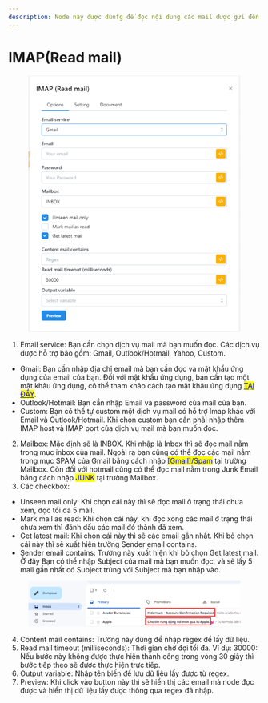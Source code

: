 ```yaml
---
description: Node này được dùnfg để đọc nội dung các mail được gửi đến mail của bạn.
---
```


# IMAP(Read mail)

<figure><img src="../../.gitbook/assets/image (10) (1).png" alt=""><figcaption></figcaption></figure>

1. Email service: Bạn cần chọn dịch vụ mail mà bạn muốn đọc. Các dịch vụ được hỗ trợ bảo gồm: Gmail, Outlook/Hotmail, Yahoo, Custom.

* Gmail: Bạn cần nhập địa chỉ email mà bạn cần đọc và mật khẩu ứng dụng của email của bạn. Đối với mật khẩu ứng dụng, bạn cần tạo một mật khảu ứng dụng, có thể tham khảo cách tạo mật khảu ứng dụng [<mark style="color:blue;">TẠI ĐÂY</mark>](https://support.google.com/mail/answer/185833?hl=en).
* Outlook/Hotmail: Bạn cần nhập Email và password của mail của bạn.
* Custom: Bạn có thể tự custom một dịch vụ mail có hỗ trợ Imap khác với Email và Outlook/Hotmail. Khi chọn custom bạn cần phải nhập thêm IMAP host và IMAP port của dịch vụ mail mà bạn muốn đọc.

2. Mailbox: Mặc định sẽ là INBOX. Khi nhập là Inbox thì sẽ đọc mail nằm trong mục inbox của mail. Ngoài ra bạn cũng có thể đọc các mail nằm trong mục SPAM của Gmail bằng cách nhập <mark style="color:blue;">\[Gmail]/Spam</mark> tại trường Mailbox. Còn đối với hotmail cũng có thể đọc mail nằm trong Junk Email bằng cách nhập <mark style="color:blue;">JUNK</mark> tại trường Mailbox.
3. Các checkbox:

* Unseen mail only: Khi chọn cái này thì sẽ đọc mail ở trạng thái chưa xem, đọc tối đa 5 mail.
* Mark mail as read: Khi chọn cái này, khi đọc xong các mail ở trạng thái chưa xem thì đánh dấu các mail đó thành đã xem.
* Get latest mail: Khi chọn cái này thì sẽ các email gần nhất. Khi bỏ chọn cái này thì sẽ xuất hiện trường Sender email contains.&#x20;
* Sender email contains: Trường này xuất hiện khi bỏ chọn Get latest mail. Ở đây Bạn có thể nhập Subject của mail mà bạn muốn đọc, và sẽ lấy 5 mail gần nhất có Subject trùng với Subject mà bạn nhập vào.&#x20;

<figure><img src="../../.gitbook/assets/image (1) (1) (1) (1) (1).png" alt=""><figcaption></figcaption></figure>

4. Content mail contains: Trường này dùng để nhập regex để lấy dữ liệu.
5. Read mail timeout (milliseconds): Thời gian chờ đợi tối đa. Ví dụ: 30000: Nếu bước này không được thực hiện thành công trong vòng 30 giây thì bước tiếp theo sẽ được thực hiện trực tiếp.
6. Output variable: Nhập tên biến để lưu dữ liệu lấy được từ regex.
7. Preview: Khi click vào button này thì sẽ hiển thị các email mà node đọc được và hiển thị dữ liệu lấy được thông qua regex đã nhập.
